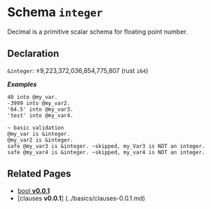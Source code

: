 # Schema `integer`

Decimal is a primitive scalar schema for floating point number.

## Declaration

`&integer`: ±9,223,372,036,854,775,807 (rust `i64`)

**_Examples_**

```sky
40 into @my_var.
-3999 into @my_var2.
'64.5' into @my_var3.
'test' into @my_var4.

~ basic validation
@my_var is &integer.
@my_var2 is &integer.
safe @my_var3 is &integer. ~skipped, my_Var3 is NOT an integer.
safe @my_var4 is &integer. ~skipped, my_var4 is NOT an integer.
```

## Related Pages

- [bool **v0.0.1**](../modules/bool-0.0.1.md)
- [clauses **v0.0.1**] (../basics/clauses-0.0.1.md)
